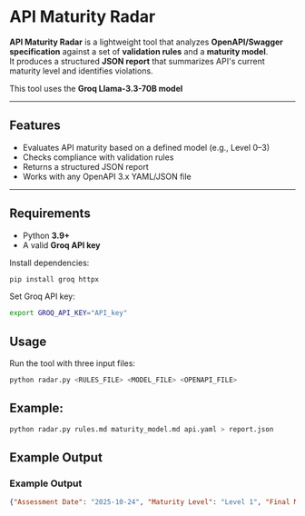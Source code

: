 # API Maturity Radar

**API Maturity Radar** is a lightweight tool that analyzes **OpenAPI/Swagger specification** against a set of **validation rules** and a **maturity model**.  
It produces a structured **JSON report** that summarizes API's current maturity level and identifies violations.

This tool uses the **Groq Llama-3.3-70B model** 

---

## Features

- Evaluates API maturity based on a defined model (e.g., Level 0–3)
- Checks compliance with validation rules
- Returns a structured JSON report
- Works with any OpenAPI 3.x YAML/JSON file
---

## Requirements

- Python **3.9+**
- A valid **Groq API key**

Install dependencies:
```bash
pip install groq httpx
```
Set Groq API key:
```bash
export GROQ_API_KEY="API_key"
```

## Usage

Run the tool with three input files:
```bash
python radar.py <RULES_FILE> <MODEL_FILE> <OPENAPI_FILE> 
```

## Example:
```bash
python radar.py rules.md maturity_model.md api.yaml > report.json
```
## Example Output

### Example Output

```json
{"Assessment Date": "2025-10-24", "Maturity Level": "Level 1", "Final Maturity Level": "Level 1: Resource-Oriented", "Analysis Summary": "The API achieves a maturity level of 1: Resource-Oriented because it represents distinct resources, uses nouns instead of verbs in URLs, and demonstrates basic use of HTTP methods. However, it lacks versioning in the base path, which is a requirement for Level 2. Additionally, while the API uses correct HTTP verbs and status codes, it does not fully comply with all validation rules, such as including a standardized error schema and versioning. Thus, it does not meet the criteria for higher maturity levels.", "Governance Compliance": {"Total Rules Checked": 5, "Total Violations Found": 2, "Violations List": [{"Rules Violated": "Rule 1.2: Versioning", "Reason & Location": "The base path does not include a version segment (e.g., /v1/)."}, {"Rules Violated": "Rule 1.5: Error Schema", "Reason & Location": "Error responses do not include the required schema with code, message, and timestamp."}]}}
